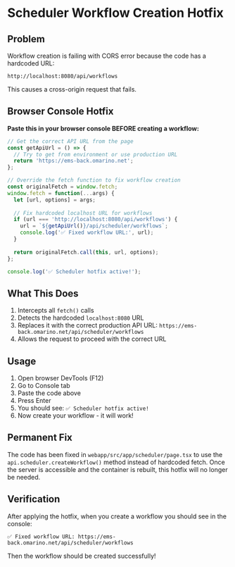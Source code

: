 # Scheduler Workflow Creation Hotfix

## Problem

Workflow creation is failing with CORS error because the code has a hardcoded URL:
```
http://localhost:8080/api/workflows
```

This causes a cross-origin request that fails.

## Browser Console Hotfix

**Paste this in your browser console BEFORE creating a workflow:**

```javascript
// Get the correct API URL from the page
const getApiUrl = () => {
  // Try to get from environment or use production URL
  return 'https://ems-back.omarino.net';
};

// Override the fetch function to fix workflow creation
const originalFetch = window.fetch;
window.fetch = function(...args) {
  let [url, options] = args;
  
  // Fix hardcoded localhost URL for workflows
  if (url === 'http://localhost:8080/api/workflows') {
    url = `${getApiUrl()}/api/scheduler/workflows`;
    console.log('✅ Fixed workflow URL:', url);
  }
  
  return originalFetch.call(this, url, options);
};

console.log('✅ Scheduler hotfix active!');
```

## What This Does

1. Intercepts all `fetch()` calls
2. Detects the hardcoded `localhost:8080` URL
3. Replaces it with the correct production API URL: `https://ems-back.omarino.net/api/scheduler/workflows`
4. Allows the request to proceed with the correct URL

## Usage

1. Open browser DevTools (F12)
2. Go to Console tab
3. Paste the code above
4. Press Enter
5. You should see: `✅ Scheduler hotfix active!`
6. Now create your workflow - it will work!

## Permanent Fix

The code has been fixed in `webapp/src/app/scheduler/page.tsx` to use the `api.scheduler.createWorkflow()` method instead of hardcoded fetch. Once the server is accessible and the container is rebuilt, this hotfix will no longer be needed.

## Verification

After applying the hotfix, when you create a workflow you should see in the console:
```
✅ Fixed workflow URL: https://ems-back.omarino.net/api/scheduler/workflows
```

Then the workflow should be created successfully!
